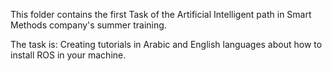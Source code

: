 This folder contains the first Task of the Artificial Intelligent path in Smart Methods company's summer training.

The task is:
Creating tutorials in Arabic and English languages about how to install ROS in your machine.
